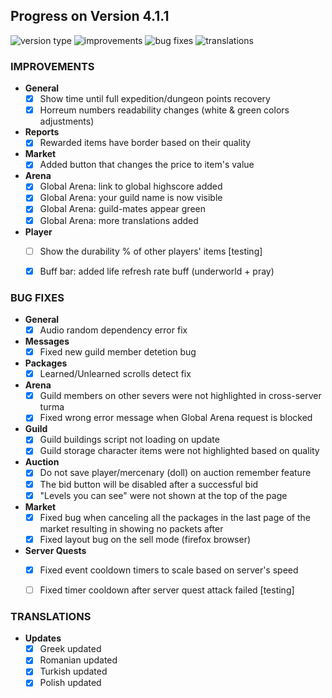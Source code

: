 ## Progress on Version 4.1.1

![version type](https://img.shields.io/badge/version-beta-yellow.svg?style=flat-square)
![improvements](https://img.shields.io/badge/improvements-4-green.svg?style=flat-square) ![bug fixes](https://img.shields.io/badge/bug%20fixes-13-red.svg?style=flat-square) ![translations](https://img.shields.io/badge/translations-3-blue.svg?style=flat-square)

### IMPROVEMENTS
- **General**
	- [x] Show time until full expedition/dungeon points recovery
	- [x] Horreum numbers readability changes (white & green colors adjustments)
- **Reports**
	- [x] Rewarded items have border based on their quality
- **Market**
	- [x] Added button that changes the price to item's value
- **Arena**
	- [x] Global Arena: link to global highscore added
	- [x] Global Arena: your guild name is now visible
	- [x] Global Arena: guild-mates appear green
	- [x] Global Arena: more translations added
- **Player**
	- [ ] Show the durability % of other players' items [testing]
	- [x] Buff bar: added life refresh rate buff (underworld + pray)


### BUG FIXES
- **General**
	- [x] Audio random dependency error fix
- **Messages**
	- [x] Fixed new guild member detetion bug
- **Packages**
	- [x] Learned/Unlearned scrolls detect fix
- **Arena**
	- [x] Guild members on other severs were not highlighted in cross-server turma
	- [x] Fixed wrong error message when Global Arena request is blocked
- **Guild**
	- [x] Guild buildings script not loading on update
	- [x] Guild storage character items were not highlighted based on quality
- **Auction**
	- [x] Do not save player/mercenary (doll) on auction remember feature
	- [x] The bid button will be disabled after a successful bid
	- [x] "Levels you can see" were not shown at the top of the page
- **Market**
	- [x] Fixed bug when canceling all the packages in the last page of the market resulting in showing no packets after
	- [x] Fixed layout bug on the sell mode (firefox browser)
- **Server Quests**
	- [x] Fixed event cooldown timers to scale based on server's speed
	- [ ] Fixed timer cooldown after server quest attack failed [testing]


### TRANSLATIONS
-  **Updates**
	- [x] Greek updated
	- [x] Romanian updated
	- [x] Turkish updated
	- [x] Polish updated
